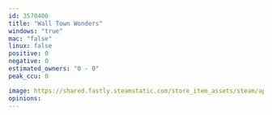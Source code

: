 ```yaml
---
id: 3570400
title: "Wall Town Wonders"
windows: "true"
mac: "false"
linux: false
positive: 0
negative: 0
estimated_owners: "0 - 0"
peak_ccu: 0

image: https://shared.fastly.steamstatic.com/store_item_assets/steam/apps/3570400/3b4b9b673c3eca2cf5b4967cc91ae85d90ccbd3b/header.jpg?t=1746628729
opinions:
---
```

